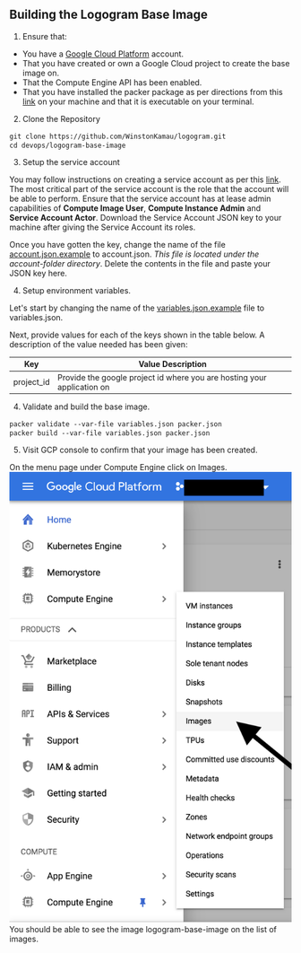 ## Building the Logogram Base Image

1. Ensure that:
- You have a [Google Cloud Platform](https://console.cloud.google.com) account.
- That you have created or own a Google Cloud project to create the base image on.
- That the Compute Engine API has been enabled.
- That you have installed the packer package as per directions from this [link](https://www.packer.io/downloads.html) on your machine and that it is executable on your terminal.

2. Clone the Repository

```
git clone https://github.com/WinstonKamau/logogram.git
cd devops/logogram-base-image
```

3. Setup the service account

You may follow instructions on creating a service account as per this [link](https://cloud.google.com/iam/docs/creating-managing-service-accounts). The most critical part of the service account is the role that the account will be able to perform. Ensure that the service account has at lease admin capabilities of **Compute Image User**, **Compute Instance Admin** and **Service Account Actor**. Download the Service Account JSON key to your machine after giving the Service Account its roles.

Once you have gotten the key, change the name of the file [account.json.example](account-folder/account.json.example) to account.json. *This file is located under the account-folder directory*. Delete the contents in the file and paste your JSON key here.

4. Setup environment variables.

Let's start by changing the name of the [variables.json.example](./variables.json.example) file to variables.json.

Next, provide values for each of the keys shown in the table below. A description of the value needed has been given:

| **Key**           | **Value Description**|
|-------------------|----------------------|
| project_id        | Provide the google project id where you are hosting your application on|



4. Validate and build the base image.

```
packer validate --var-file variables.json packer.json
packer build --var-file variables.json packer.json
```

5. Visit GCP console to confirm that your image has been created.

On the menu page under Compute Engine click on Images.
![Images-GCE-Menu](../../docs/images-gce.png)
You should be able to see the image logogram-base-image on the list of images.
